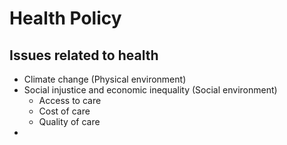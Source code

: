 # Health Policy
## Issues related to health
- Climate change (Physical environment)
- Social injustice and economic inequality (Social environment)
    - Access to care
    - Cost of care
    - Quality of care
- 
